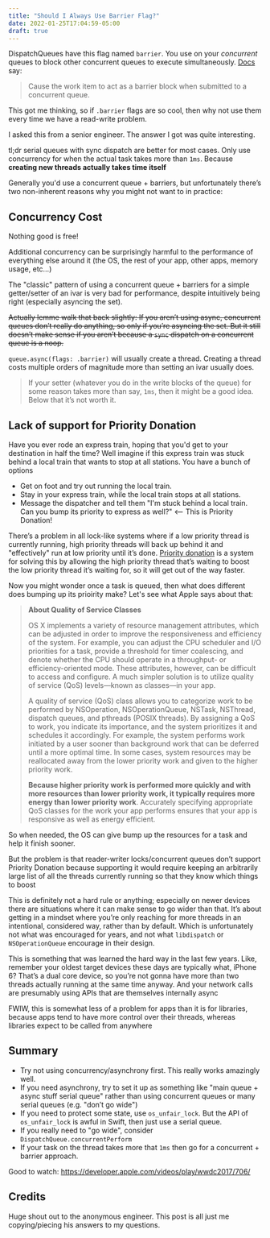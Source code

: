 ```yaml
---
title: "Should I Always Use Barrier Flag?"
date: 2022-01-25T17:04:59-05:00
draft: true
---
```


DispatchQueues have this flag named `barrier`. You use on your _concurrent_ queues to block other concurrent queues to execute simultaneously. [Docs](https://developer.apple.com/documentation/dispatch/dispatchworkitemflags/1780674-barrier) say:

> Cause the work item to act as a barrier block when submitted to a concurrent queue.

This got me thinking, so if `.barrier` flags are so cool, then why not use them every time we have a read-write problem.

I asked this from a senior engineer. The answer I got was quite interesting.

tl;dr serial queues with sync dispatch are better for most cases. Only use concurrency for when the actual task takes more than `1ms`. Because **creating new threads actually takes time itself**

Generally you'd use a concurrent queue + barriers, but unfortunately there’s two non-inherent reasons why you might not want to in practice:

## Concurrency Cost

Nothing good is free!

Additional concurrency can be surprisingly harmful to the performance of everything else around it (the OS, the rest of your app, other apps, memory usage, etc…)


The "classic" pattern of using a concurrent queue + barriers for a simple getter/setter of an ivar is very bad for performance, despite intuitively being right (especially asyncing the set).

~~Actually lemme walk that back slightly: If you aren’t using async, concurrent queues don’t really do anything, so only if you’re asyncing the set. But it still doesn’t make sense if you aren’t because a `sync` dispatch on a concurrent queue is a noop.~~

`queue.async(flags: .barrier)` will usually create a thread. Creating a thread costs multiple orders of magnitude more than setting an ivar usually does.

> If your setter (whatever you do in the write blocks of the queue) for some reason takes more than say, `1ms`, then it might be a good idea. Below that it’s not worth it.

## Lack of support for Priority Donation

Have you ever rode an express train, hoping that you'd get to your destination in half the time? Well imagine if this express train was stuck behind a local train that wants to stop at all stations. You have a bunch of options
- Get on foot and try out running the local train.
- Stay in your express train, while the local train stops at all stations. 
- Message the dispatcher and tell them "I'm stuck behind a local train. Can you bump its priority to express as well?" <-- This is Priority Donation!

There’s a problem in all lock-like systems where if a low priority thread is currently running, high priority threads will back up behind it and "effectively" run at low priority until it’s done. [Priority donation](https://web.eecs.umich.edu/~akamil/teaching/sp04/pri/) is a system for solving this by allowing the high priority thread that’s waiting to boost the low priority thread it’s waiting for, so it will get out of the way faster. 

Now you might wonder once a task is queued, then what does different does bumping up its prioirity make? Let's see what Apple says about that: 

> **About Quality of Service Classes**
>
> OS X implements a variety of resource management attributes, which can be adjusted in order to improve the responsiveness and efficiency of the system. For example, you can adjust the CPU scheduler and I/O priorities for a task, provide a threshold for timer coalescing, and denote whether the CPU should operate in a throughput- or efficiency-oriented mode. These attributes, however, can be difficult to access and configure. A much simpler solution is to utilize quality of service (QoS) levels—known as classes—in your app.
>
> A quality of service (QoS) class allows you to categorize work to be performed by NSOperation, NSOperationQueue, NSTask, NSThread, dispatch queues, and pthreads (POSIX threads). By assigning a QoS to work, you indicate its importance, and the system prioritizes it and schedules it accordingly. For example, the system performs work initiated by a user sooner than background work that can be deferred until a more optimal time. In some cases, system resources may be reallocated away from the lower priority work and given to the higher priority work.
>
> **Because higher priority work is performed more quickly and with more resources than lower priority work, it typically requires more energy than lower priority work**. Accurately specifying appropriate QoS classes for the work your app performs ensures that your app is responsive as well as energy efficient.

So when needed, the OS can give bump up the resources for a task and help it finish sooner. 

But the problem is that reader-writer locks/concurrent queues don’t support Priority Donation because supporting it would require keeping an arbitrarily large list of all the threads currently running so that they know which things to boost


This is definitely not a hard rule or anything; especially on newer devices there are situations where it can make sense to go wider than that. It’s about getting in a mindset where you’re only reaching for more threads in an intentional, considered way, rather than by default. Which is unfortunately not what was encouraged for years, and not what `libdispatch` or `NSOperationQueue` encourage in their design. 

This is something that was learned the hard way in the last few years. Like, remember your oldest target devices these days are typically what, iPhone 6? That’s a dual core device, so you’re not gonna have more than two threads actually running at the same time anyway. And your network calls are presumably using APIs that are themselves internally async

FWIW, this is somewhat less of a problem for apps than it is for libraries, because apps tend to have more control over their threads, whereas libraries expect to be called from anywhere

## Summary
- Try not using concurrency/asynchrony first. This really works amazingly well.
- If you need asynchrony, try to set it up as something like "main queue + async stuff serial queue" rather than using concurrent queues or many serial queues (e.g. "don’t go wide")
- If you need to protect some state, use `os_unfair_lock`. But the API of `os_unfair_lock` is awful in Swift, then just use a serial queue. 
- If you really need to "go wide", consider `DispatchQueue.concurrentPerform`
- If your task on the thread takes more that `1ms` then go for a concurrent + barrier approach. 

Good to watch:
https://developer.apple.com/videos/play/wwdc2017/706/

## Credits
Huge shout out to the anonymous engineer. This post is all just me copying/piecing his answers to my questions.
